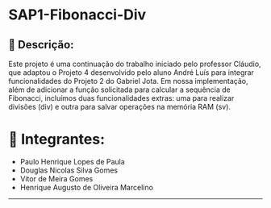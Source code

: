 # SAP1-Fibonacci-Div

##  :pushpin: Descrição:

Este projeto é uma continuação do trabalho iniciado pelo professor Cláudio, que adaptou o Projeto 4 desenvolvido pelo aluno André Luís para integrar funcionalidades do Projeto 2 do Gabriel Jota.
Em nossa implementação, além de adicionar a função solicitada para calcular a sequência de Fibonacci, incluímos duas funcionalidades extras: uma para realizar divisões (div) e outra para salvar operações na memória RAM (sv).

# :pushpin: Integrantes:

- Paulo Henrique Lopes de Paula
- Douglas Nicolas Silva Gomes
- Vitor de Meira Gomes
- Henrique Augusto de Oliveira Marcelino

---
